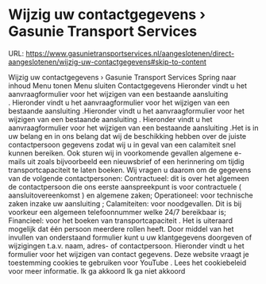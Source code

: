 # Wijzig uw contactgegevens › Gasunie Transport Services

URL: https://www.gasunietransportservices.nl/aangeslotenen/direct-aangeslotenen/wijzig-uw-contactgegevens#skip-to-content

Wijzig uw contactgegevens › Gasunie Transport Services
Spring naar inhoud
Menu tonen
Menu sluiten
Contactgegevens
Hieronder vindt u het aanvraagformulier voor het wijzigen van een bestaande
aansluiting
. Hieronder vindt u het aanvraagformulier voor het wijzigen van een bestaande
aansluiting
.Hieronder vindt u het aanvraagformulier voor het wijzigen van een bestaande
aansluiting
. Hieronder vindt u het aanvraagformulier voor het wijzigen van een bestaande
aansluiting
.Het is in uw belang en in ons belang dat wij de beschikking hebben over de juiste contactpersoon gegevens zodat wij u in geval van een calamiteit snel kunnen bereiken. Ook sturen wij in voorkomende gevallen algemene e-mails uit zoals bijvoorbeeld een nieuwsbrief of een herinnering om tijdig
transportcapaciteit
te laten boeken.
Wij vragen u daarom om de gegevens van de volgende contactpersonen:
Contractueel: dit is over het algemeen de contactpersoon die ons eerste aanspreekpunt is voor contractuele (
aansluitovereenkomst
) en algemene zaken;
Operationeel: voor technische zaken inzake uw
aansluiting
;
Calamiteiten: voor noodgevallen. Dit is bij voorkeur een algemeen telefoonnummer welke 24/7 bereikbaar is;
Financieel: voor het boeken van
transportcapaciteit
.
Het is uiteraard mogelijk dat één persoon meerdere rollen heeft.
Door middel van het invullen van onderstaand formulier kunt u uw klantgegevens doorgeven of wijzigingen t.a.v. naam, adres- of contactpersoon.
Hieronder vindt u het formulier voor het wijzigen van contact gegevens.
Deze website vraagt je toestemming cookies te gebruiken voor
YouTube
. Lees het
cookiebeleid
voor meer informatie.
Ik ga akkoord
Ik ga niet akkoord